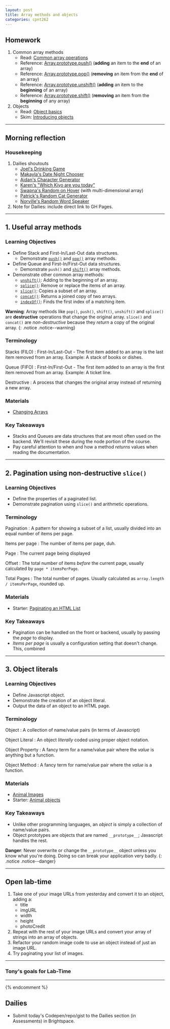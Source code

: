 ```yaml
---
layout: post
title: Array methods and objects
categories: cpnt262
---
```


## Homework
1. Common array methods
    - Read: [Common array operations](https://developer.mozilla.org/en-US/docs/Web/JavaScript/Reference/Global_Objects/Array#common_operations)
    - Reference: [Array.prototype.push()](https://developer.mozilla.org/en-US/docs/Web/JavaScript/Reference/Global_Objects/Array/push) (**adding** an item to the **end** of an array)
    - Reference: [Array.prototype.pop()](https://developer.mozilla.org/en-US/docs/Web/JavaScript/Reference/Global_Objects/Array/pop) (**removing** an item from the **end** of an array)
    - Reference: [Array.prototype.unshift()](https://developer.mozilla.org/en-US/docs/Web/JavaScript/Reference/Global_Objects/Array/unshift) (**adding** an item to the **beginning** of an array)
    - Reference: [Array.prototype.shift()](https://developer.mozilla.org/en-US/docs/Web/JavaScript/Reference/Global_Objects/Array/shift) (**removing** an item from the **beginning** of any array)
2. Objects
    - Read: [Object basics](https://developer.mozilla.org/en-US/docs/Learn/JavaScript/Objects/Basics)
    - Skim: [Introducing objects](https://developer.mozilla.org/en-US/docs/Learn/JavaScript/Objects)

---

## Morning reflection
### Housekeeping
1. Dailies shoutouts
    - [Joel's Drinking Game](https://kayej22.github.io/w6w/)
    - [Makayla's Date Night Chooser](https://codepen.io/makaylamr/pen/MWbmPNE)
    - [Aidan's Character Generator](https://codepen.io/Aidano/pen/vYymbBj)
    - [Karen's "Which Kiyo are you today"](https://nerakmari.github.io/kiyo-generator/)
    - [Swapna's Random on Hover](https://swappnasama.github.io/random-generator/) (with multi-dimensional array)
    - [Patrick's Random Cat Generator](https://pteskey.github.io/in-class/17-02-2021/)
    - [Norville's Random Word Speaker](https://cdpn.io/nozky/debug/ZEBKNLp/dXkqBaNyXPvM)
2. Note for Dailies: include direct link to GH Pages.

---

## 1. Useful array methods
### Learning Objectives
- Define Stack and First-In/Last-Out data structures.
  - Demonstrate [`push()`](https://developer.mozilla.org/en-US/docs/Web/JavaScript/Reference/Global_Objects/Array/push) and [`pop()`](https://developer.mozilla.org/en-US/docs/Web/JavaScript/Reference/Global_Objects/Array/pop) array methods.
- Define Queue and First-In/First-Out data structures.
  - Demonstrate `push()` and [`shift()`](https://developer.mozilla.org/en-US/docs/Web/JavaScript/Reference/Global_Objects/Array/shift) array methods.
- Demonstrate other common array methods:
  - [`unshift()`](https://developer.mozilla.org/en-US/docs/Web/JavaScript/Reference/Global_Objects/Array/unshift): Adding to the beginning of an array.
  - [`splice()`](https://developer.mozilla.org/en-US/docs/Web/JavaScript/Reference/Global_Objects/Array/splice): Remove or replace the items of an array.
  - [`slice()`](https://developer.mozilla.org/en-US/docs/Web/JavaScript/Reference/Global_Objects/Array/slice): Copies a subset of an array.
  - [`concat()`](https://developer.mozilla.org/en-US/docs/Web/JavaScript/Reference/Global_Objects/Array/concat): Returns a joined copy of two arrays.
  - [`indexOf()`](https://developer.mozilla.org/en-US/docs/Web/JavaScript/Reference/Global_Objects/Array/indexof): Finds the first index of a matching item.

**Warning**: Array methods like `pop()`, `push()`, `shift()`, `unshift()` and `splice()` are **destructive** operations that change the original array. `slice()` and `concat()` are _non-destructive_ because they _return_ a copy of the original array.
{: .notice .notice--warning}

### Terminology
Stacks (FILO)
: First-In/Last-Out - The first item added to an array is the last item removed from an array. Example: A stack of books or dishes.

Queue (FIFO)
: First-In/First-Out - The first item added to an array is the first item removed from an array. Example: A ticket line.

Destructive
: A process that changes the original array instead of returning a new array.

### Materials
- [Changing Arrays](https://github.com/sait-wbdv/sample-code/blob/master/js-base/arrays/2-adding-removing-items.js)

### Key Takeaways
- Stacks and Queues are data structures that are most often used on the backend. We'll revisit these during the node portion of the course.
- Pay careful attention to when and how a method _returns_ values when reading the documentation.

---

## 2. Pagination using non-destructive `slice()`
### Learning Objectives
- Define the properties of a paginated list.
- Demonstrate pagination using `slice()` and arithmetic operations.

### Terminology
Pagination
: A pattern for showing a subset of a list, usually divided into an equal number of items per page.

Items per page
: The number of items per page, duh.

Page
: The current page being displayed

Offset
: The total number of items _before_ the current page, usually calculated by `page * itemsPerPage`.

Total Pages
: The total number of pages. Usually calculated as `array.length / itemsPerPage`, rounded up.

### Materials
- Starter: [Paginating an HTML List](https://codepen.io/acidtone/pen/wvoeJYE)

### Key Takeaways
- Pagination can be handled on the front or backend, usually by passing the _page_ to display.
- _Items per page_ is usually a configuration setting that doesn't change. This, combined 

---

## 3. Object literals
### Learning Objectives
- Define Javascript object.
- Demonstrate the creation of an object literal.
- Output the data of an object to an HTML page.

### Terminology
Object
: A collection of name/value pairs (in terms of Javascript)

Object Literal
: An object _literally_ coded using proper object notation.

Object Property
: A fancy term for a name/value pair where the _value_ is anything but a function.

Object Method
: A fancy term for name/value pair where the _value_ is a function.

### Materials
- [Animal Images](https://github.com/sait-wbdv/sample-code/tree/master/assets/images/animals)
- Starter: [Animal objects](https://codepen.io/acidtone/pen/ExNXmaN)

### Key Takeaways
- Unlike other programming languages, an _object_ is simply a collection of name/value pairs.
- Object prototypes are objects that are named `__prototype__`; Javascript handles the rest.

**Danger**: Never overwrite or change the `__prototype__` object unless you know what you're doing. Doing so can break your application very badly.
{: .notice .notice--danger}


---

## Open lab-time
1. Take one of your image URLs from yesterday and convert it to an object, adding a:
    - title
    - imgURL
    - width
    - height
    - photoCredit
2. Repeat with the rest of your image URLs and convert your array of strings into an array of objects.
3. Refactor your random image code to use an object instead of just an image URL.
4. Try paginating your list of images.

---

### Tony's goals for Lab-Time

---
{% endcomment %}

## Dailies
- Submit today's Codepen/repo/gist to the Dailies section (in Assessments) in Brightspace.